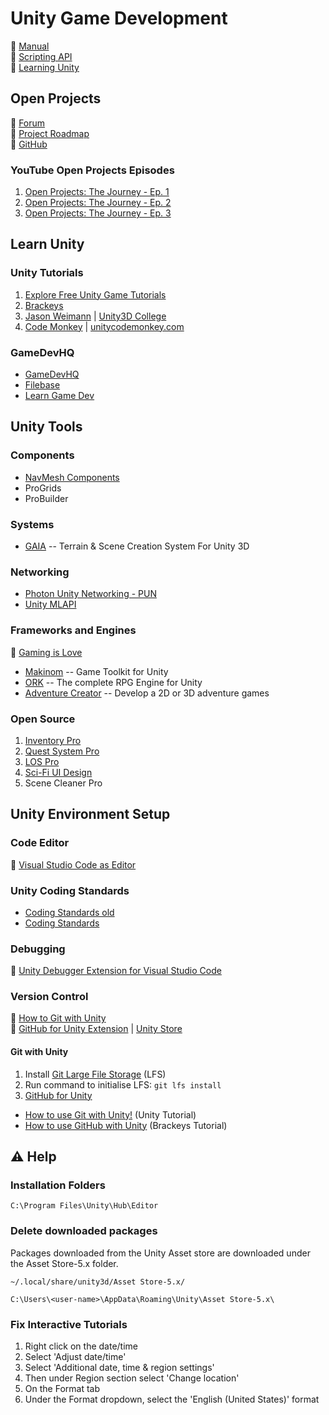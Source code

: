# Unity Game Development

:link: [Manual](https://docs.unity3d.com/Manual/index.html)  
:link: [Scripting API](https://docs.unity3d.com/ScriptReference/index.html)  
:link: [Learning Unity](https://learn.unity.com/)

## Open Projects

:link: [Forum](https://forum.unity.com/forums/open-projects.531/)  
:link: [Project Roadmap](https://open.codecks.io/unity-open-project-1)  
:link: [GitHub](https://github.com/UnityTechnologies/open-project-1)

### YouTube Open Projects Episodes

1. [Open Projects: The Journey - Ep. 1](https://www.youtube.com/watch?v=O4N4s6BKNH0)
2. [Open Projects: The Journey - Ep. 2](https://www.youtube.com/watch?v=ukE73ifSrTM)
3. [Open Projects: The Journey - Ep. 3](https://www.youtube.com/watch?v=0lhLLnKitSI)

## Learn Unity

### Unity Tutorials

1. [Explore Free Unity Game Tutorials](https://gamedevacademy.org/category/unity-tutorials/)
2. [Brackeys](https://brackeys.com/)
3. [Jason Weimann](https://www.youtube.com/c/Unity3dCollege) | [Unity3D College](https://unity3d.college/)
4. [Code Monkey](https://www.youtube.com/c/CodeMonkeyUnity) | [unitycodemonkey.com](https://unitycodemonkey.com/)

### GameDevHQ

- [GameDevHQ](https://gamedevhq.com/start-your-game-development-journey/)
- [Filebase](https://gamedevhq.com/filebase/)
- [Learn Game Dev](https://www.youtube.com/user/Unity3DCoder/playlists)

## Unity Tools

### Components

- [NavMesh Components](https://github.com/Unity-Technologies/NavMeshComponents)
- ProGrids
- ProBuilder

### Systems

- [GAIA](http://www.procedural-worlds.com/gaia/) -- Terrain & Scene Creation System For Unity 3D

### Networking

- [Photon Unity Networking - PUN](https://www.photonengine.com/en/PUN)
- [Unity MLAPI](https://github.com/Unity-Technologies/com.unity.multiplayer.mlapi)

### Frameworks and Engines

:link: [Gaming is Love](https://assetstore.unity.com/publishers/328)

- [Makinom](http://makinom.com/) -- Game Toolkit for Unity
- [ORK](http://orkframework.com/) -- The complete RPG Engine for Unity
- [Adventure Creator](https://adventurecreator.org/) -- Develop a 2D or 3D adventure games

### Open Source

1. [Inventory Pro](https://github.com/devdogio/Inventory-Pro)
2. [Quest System Pro ](https://github.com/devdogio/Quest-System-Pro)
3. [LOS Pro](https://github.com/devdogio/lospro)
4. [Sci-Fi UI Design](https://github.com/devdogio/sci-fi-ui)
5. Scene Cleaner Pro

## Unity Environment Setup

### Code Editor

:link: [Visual Studio Code as Editor](https://code.visualstudio.com/docs/other/unity)

### Unity Coding Standards

- [Coding Standards old](https://unity3d.college/2016/05/16/unity-coding-standards/)
- [Coding Standards](https://docs.google.com/document/d/13QZjY4Fyg8m8IT09wvCvrBt3X6ra5IpGPUOxpyy5DPw/edit)

### Debugging

:link: [Unity Debugger Extension for Visual Studio Code](https://github.com/Unity-Technologies/vscode-unity-debug)

### Version Control

:link: [How to Git with Unity](https://thoughtbot.com/blog/how-to-git-with-unity)  
:link: [GitHub for Unity Extension](https://unity.github.com/) | [Unity Store](https://assetstore.unity.com/packages/tools/version-control/github-for-unity-118069)

#### Git with Unity

1. Install [Git Large File Storage](https://git-lfs.github.com/) (LFS)
2. Run command to initialise LFS: `git lfs install`
3. [GitHub for Unity](https://unity.github.com/)

- [How to use Git with Unity!](https://www.youtube.com/watch?v=QGFK4OHA2zQ) (Unity Tutorial)
- [How to use GitHub with Unity](https://www.youtube.com/watch?v=qpXxcvS-g3g) (Brackeys Tutorial)

## :warning: Help

### Installation Folders

`C:\Program Files\Unity\Hub\Editor`

### Delete downloaded packages

Packages downloaded from the Unity Asset store are downloaded under the Asset Store-5.x folder.

`~/.local/share/unity3d/Asset Store-5.x/`  

`C:\Users\<user-name>\AppData\Roaming\Unity\Asset Store-5.x\`

### Fix Interactive Tutorials

1. Right click on the date/time
2. Select 'Adjust date/time'
3. Select 'Additional date, time & region settings'
4. Then  under Region section select 'Change location'
5. On the Format tab
6. Under the Format dropdown, select the 'English (United States)' format
